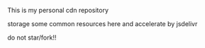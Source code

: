 This is my personal cdn repository

storage some common resources here and accelerate by jsdelivr

do not star/fork!!